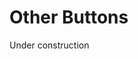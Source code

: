 <script setup>
import {YButtonPrimary} from 'bedrock-menu-vue3'
</script>

# Other Buttons
Under construction

<DemoContainer>
  <div class="flex justify-content-between">
    <YButtonPrimary label="Secondary" with-banner="true" banner-text="new"/>
    <YButtonSecondary label="Secondary" with-banner="true" banner-text="old"/>
  </div>
</DemoContainer>
